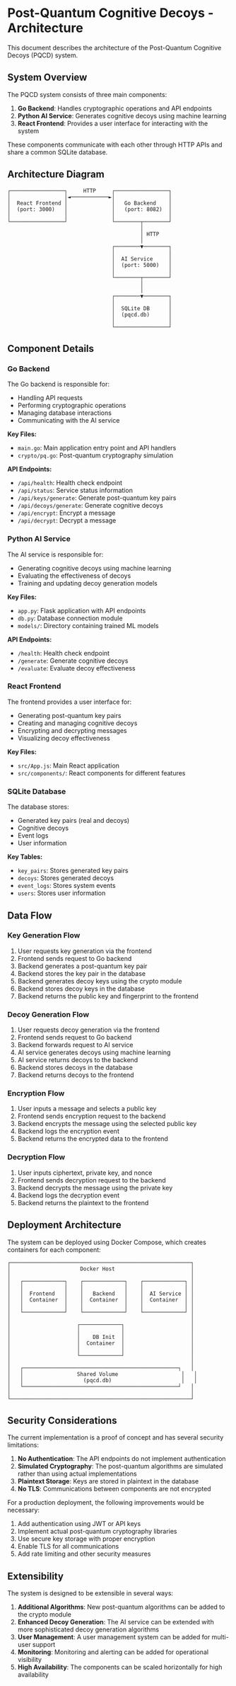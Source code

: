 # Post-Quantum Cognitive Decoys - Architecture

This document describes the architecture of the Post-Quantum Cognitive Decoys (PQCD) system.

## System Overview

The PQCD system consists of three main components:

1. **Go Backend**: Handles cryptographic operations and API endpoints
2. **Python AI Service**: Generates cognitive decoys using machine learning
3. **React Frontend**: Provides a user interface for interacting with the system

These components communicate with each other through HTTP APIs and share a common SQLite database.

## Architecture Diagram

```
┌─────────────────┐     HTTP     ┌─────────────────┐
│                 │◄────────────►│                 │
│  React Frontend │              │   Go Backend    │
│  (port: 3000)   │              │   (port: 8082)  │
│                 │              │                 │
└─────────────────┘              └────────┬────────┘
                                          │
                                          │ HTTP
                                          │
                                 ┌────────▼────────┐
                                 │                 │
                                 │  AI Service     │
                                 │  (port: 5000)   │
                                 │                 │
                                 └────────┬────────┘
                                          │
                                          │
                                 ┌────────▼────────┐
                                 │                 │
                                 │  SQLite DB      │
                                 │  (pqcd.db)      │
                                 │                 │
                                 └─────────────────┘
```

## Component Details

### Go Backend

The Go backend is responsible for:

- Handling API requests
- Performing cryptographic operations
- Managing database interactions
- Communicating with the AI service

**Key Files:**
- `main.go`: Main application entry point and API handlers
- `crypto/pq.go`: Post-quantum cryptography simulation

**API Endpoints:**
- `/api/health`: Health check endpoint
- `/api/status`: Service status information
- `/api/keys/generate`: Generate post-quantum key pairs
- `/api/decoys/generate`: Generate cognitive decoys
- `/api/encrypt`: Encrypt a message
- `/api/decrypt`: Decrypt a message

### Python AI Service

The AI service is responsible for:

- Generating cognitive decoys using machine learning
- Evaluating the effectiveness of decoys
- Training and updating decoy generation models

**Key Files:**
- `app.py`: Flask application with API endpoints
- `db.py`: Database connection module
- `models/`: Directory containing trained ML models

**API Endpoints:**
- `/health`: Health check endpoint
- `/generate`: Generate cognitive decoys
- `/evaluate`: Evaluate decoy effectiveness

### React Frontend

The frontend provides a user interface for:

- Generating post-quantum key pairs
- Creating and managing cognitive decoys
- Encrypting and decrypting messages
- Visualizing decoy effectiveness

**Key Files:**
- `src/App.js`: Main React application
- `src/components/`: React components for different features

### SQLite Database

The database stores:

- Generated key pairs (real and decoys)
- Cognitive decoys
- Event logs
- User information

**Key Tables:**
- `key_pairs`: Stores generated key pairs
- `decoys`: Stores generated decoys
- `event_logs`: Stores system events
- `users`: Stores user information

## Data Flow

### Key Generation Flow

1. User requests key generation via the frontend
2. Frontend sends request to Go backend
3. Backend generates a post-quantum key pair
4. Backend stores the key pair in the database
5. Backend generates decoy keys using the crypto module
6. Backend stores decoy keys in the database
7. Backend returns the public key and fingerprint to the frontend

### Decoy Generation Flow

1. User requests decoy generation via the frontend
2. Frontend sends request to Go backend
3. Backend forwards request to AI service
4. AI service generates decoys using machine learning
5. AI service returns decoys to the backend
6. Backend stores decoys in the database
7. Backend returns decoys to the frontend

### Encryption Flow

1. User inputs a message and selects a public key
2. Frontend sends encryption request to the backend
3. Backend encrypts the message using the selected public key
4. Backend logs the encryption event
5. Backend returns the encrypted data to the frontend

### Decryption Flow

1. User inputs ciphertext, private key, and nonce
2. Frontend sends decryption request to the backend
3. Backend decrypts the message using the private key
4. Backend logs the decryption event
5. Backend returns the plaintext to the frontend

## Deployment Architecture

The system can be deployed using Docker Compose, which creates containers for each component:

```
┌─────────────────────────────────────────────────────────┐
│                      Docker Host                        │
│                                                         │
│   ┌─────────────┐    ┌─────────────┐    ┌─────────────┐ │
│   │             │    │             │    │             │ │
│   │  Frontend   │    │   Backend   │    │  AI Service │ │
│   │  Container  │    │  Container  │    │  Container  │ │
│   │             │    │             │    │             │ │
│   └─────────────┘    └─────────────┘    └─────────────┘ │
│                                                         │
│                     ┌─────────────┐                     │
│                     │             │                     │
│                     │    DB Init  │                     │
│                     │  Container  │                     │
│                     │             │                     │
│                     └─────────────┘                     │
│                                                         │
│   ┌─────────────────────────────────────────────────┐   │
│   │                 Shared Volume                    │   │
│   │                   (pqcd.db)                      │   │
│   └─────────────────────────────────────────────────┘   │
│                                                         │
└─────────────────────────────────────────────────────────┘
```

## Security Considerations

The current implementation is a proof of concept and has several security limitations:

1. **No Authentication**: The API endpoints do not implement authentication
2. **Simulated Cryptography**: The post-quantum algorithms are simulated rather than using actual implementations
3. **Plaintext Storage**: Keys are stored in plaintext in the database
4. **No TLS**: Communications between components are not encrypted

For a production deployment, the following improvements would be necessary:

1. Add authentication using JWT or API keys
2. Implement actual post-quantum cryptography libraries
3. Use secure key storage with proper encryption
4. Enable TLS for all communications
5. Add rate limiting and other security measures

## Extensibility

The system is designed to be extensible in several ways:

1. **Additional Algorithms**: New post-quantum algorithms can be added to the crypto module
2. **Enhanced Decoy Generation**: The AI service can be extended with more sophisticated decoy generation algorithms
3. **User Management**: A user management system can be added for multi-user support
4. **Monitoring**: Monitoring and alerting can be added for operational visibility
5. **High Availability**: The components can be scaled horizontally for high availability 